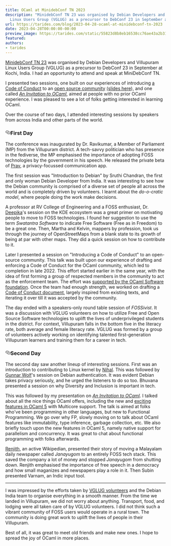 ```yaml
---
title: OCaml at MinidebConf TN 2023
description: "MinidebConf TN 23 was organised by Debian Developers and Villupuram
  Linux Users Group (VGLUG) as a precursor to DebConf 23 in September at\u2026"
url: https://tarides.com/blog/2023-04-28-ocaml-at-minidebconf-tn-2023
date: 2023-04-28T00:00:00-00:00
preview_image: https://tarides.com/static/55823d8b8eb16538cc76ae43a2b31c53/eee8e/minidebconf.jpg
featured:
authors:
- tarides
---
```


<p><a href="https://tn23.mini.debconf.org/">MinidebConf TN 23</a> was organised by Debian Developers and Villupuram Linux Users Group (VGLUG) as a precursor to DebConf 23 in September at Kochi, India. I had an opportunity to attend and speak at MiniDebConf TN.</p>
<p>I presented two sessions, one built on our experiences of introducing <a href="https://github.com/ocaml/code-of-conduct">a Code of Conduct</a> to an <a href="https://discuss.ocaml.org/t/adopting-the-ocaml-code-of-conduct/10870">open source community</a> <a href="https://hackmd.io/JIWCOrBfQ7CfzPqeDw4t2Q#/">(slides here</a>), and one called <a href="https://hackmd.io/wgB3EzlAQA6aTnQGyyp5Rw#/"><em>An Invitation to OCaml</em></a>, aimed at people with no prior OCaml experience. I was pleased to see a lot of folks getting interested in learning OCaml.</p>
<p>Over the course of two days, I attended interesting sessions by speakers from across India and other parts of the world.</p>
<h3 style="position:relative;"><a href="https://tarides.com/feed.xml#first-day" aria-label="first day permalink" class="anchor before"><svg aria-hidden="true" focusable="false" height="16" version="1.1" viewbox="0 0 16 16" width="16"><path fill-rule="evenodd" d="M4 9h1v1H4c-1.5 0-3-1.69-3-3.5S2.55 3 4 3h4c1.45 0 3 1.69 3 3.5 0 1.41-.91 2.72-2 3.25V8.59c.58-.45 1-1.27 1-2.09C10 5.22 8.98 4 8 4H4c-.98 0-2 1.22-2 2.5S3 9 4 9zm9-3h-1v1h1c1 0 2 1.22 2 2.5S13.98 12 13 12H9c-.98 0-2-1.22-2-2.5 0-.83.42-1.64 1-2.09V6.25c-1.09.53-2 1.84-2 3.25C6 11.31 7.55 13 9 13h4c1.45 0 3-1.69 3-3.5S14.5 6 13 6z"></path></svg></a>First Day</h3>
<p>The conference was inaugurated by Dr. Ravikumar, a Member of Parliament (MP) from the Villupuram district. A tech-savvy politician who has presence in the fediverse, the MP emphasised the importance of adopting FOSS technologies by the government in his speech. He released the private beta of <a href="https://prav.app/">Prav</a>, a privacy-focussed communication app.</p>
<p>The first session was &quot;Introduction to Debian&quot; by Sruthi Chandran, the first and only woman Debian Developer from India. It was interesting to see how the Debian community is comprised of a diverse set of people all across the world and is completely driven by volunteers. I learnt about the <em>do-o-cratic model</em>, where people doing the work make decisions.</p>
<p>A professor at RV College of Engineering and a FOSS enthusiast, Dr. <a href="http://deepikak.in/">Deepika</a>'s session on the KDE ecosystem was a great primer on motivating people to move to FOSS technologies. I found her suggestion to use the term <em>Swatantra Software</em> to indicate Free Software (Free as in Freedom) to be a great one. Then, Martha and Kelvin, mappers by profession, took us through the journey of OpenStreetMaps from a blank state to its growth of being at par with other maps. They did a quick session on how to contribute to it.</p>
<p>Later I presented a session on &quot;Introducing a Code of Conduct&quot; to an open-source community. This talk was built upon our experience of drafting and enforcing a Code of Conduct for the OCaml community, which led to completion in late 2022. This effort started earlier in the same year, with the idea of first forming a group of respected members in the community to act as the enforcement team. The effort was <a href="https://discuss.ocaml.org/t/ocaml-software-foundation-january-2023-update/11217#community-3">supported by the OCaml Software foundation</a>. Once the team had enough strength, we worked on drafting a <a href="%28https://github.com/ocaml/code-of-conduct)">Code of Conduct document</a>, largely inspired from existing texts, and iterating it over till it was accepted by the community.</p>
<p>The day ended with a speakers-only round table session of <em>FOSSivist</em>. It was a discussion with VGLUG volunteers on how to utilize Free and Open Source Software technologies to uplift the lives of underprivileged students in the district. For context, Villupuram falls in the bottom five in the literacy rate, both average and female literacy rate. VGLUG was formed by a group of volunteers actively working on identifying talented first-generation Villupuram learners and training them for a career in tech.</p>
<h3 style="position:relative;"><a href="https://tarides.com/feed.xml#second-day" aria-label="second day permalink" class="anchor before"><svg aria-hidden="true" focusable="false" height="16" version="1.1" viewbox="0 0 16 16" width="16"><path fill-rule="evenodd" d="M4 9h1v1H4c-1.5 0-3-1.69-3-3.5S2.55 3 4 3h4c1.45 0 3 1.69 3 3.5 0 1.41-.91 2.72-2 3.25V8.59c.58-.45 1-1.27 1-2.09C10 5.22 8.98 4 8 4H4c-.98 0-2 1.22-2 2.5S3 9 4 9zm9-3h-1v1h1c1 0 2 1.22 2 2.5S13.98 12 13 12H9c-.98 0-2-1.22-2-2.5 0-.83.42-1.64 1-2.09V6.25c-1.09.53-2 1.84-2 3.25C6 11.31 7.55 13 9 13h4c1.45 0 3-1.69 3-3.5S14.5 6 13 6z"></path></svg></a>Second Day</h3>
<p>The second day saw another lineup of interesting sessions. First was an introduction to contributing to Linux kernel by <a href="https://nihaal.me/">Nihal</a>. This was followed by <a href="https://gwolf.org/">Gunnar Wolf</a>'s session on Debian authentication. It was evident Debian takes privacy seriously, and he urged the listeners to do so too. Bhuvana presented a session on why Diversity and Inclusion is important in tech.</p>
<p>This was followed by my presentation on <a href="https://hackmd.io/wgB3EzlAQA6aTnQGyyp5Rw#"><em>An Invitation to OCaml</em></a>. I talked about all the nice things OCaml offers, including the new and <a href="https://www.youtube.com/watch?v=zJ4G0TKwzVc">exciting features in OCaml 5</a> with Multicore support. The talk is aimed at folks who've been programming in other languages, but new to Functional Programming. We go over why FP, slowly moving on to talk about OCaml features like immutability, type inference, garbage collection, etc. We also briefly touch upon the new features in OCaml 5, namely native support for parallelism and concurrency. It was great to chat about functional programming with folks afterwards.</p>
<p><a href="https://github.com/ranjithsiji">Renjith</a>, an active Wikipedian, presented their story of moving a Malayalam daily newspaper called <em>Janayugom</em> to an entirely FOSS tech stack. This saved the company a lot of money and stopped <em>Janayugom</em> from shutting down. Renjith emphasised the importance of free speech in a democracy and how small maganizes and newspapers play a role in it. Then Subin presented Varnam, an Indic input tool.</p>
<hr/>
<p>I was impressed by the efforts taken by <a href="https://vglug.org/">VGLUG volunteers</a> and the Debian India team to organise everything in a smooth manner. From the time we landed in Villupuram, we did not worry about anything. Transport, food, and lodging were all taken care of by VGLUG volunteers. I did not think such a vibrant community of FOSS users would operate in a rural town. The community is doing great work to uplift the lives of people in their Villupuram.</p>
<p>Best of all, it was great to meet old friends and make new ones. I hope to spread the joy of OCaml in more places.</p>
